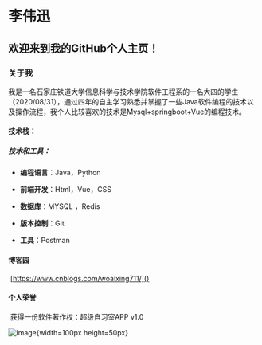 # 李伟迅

## 欢迎来到我的GitHub个人主页！

### 关于我

我是一名石家庄铁道大学信息科学与技术学院软件工程系的一名大四的学生（2020/08/31），通过四年的自主学习熟悉并掌握了一些Java软件编程的技术以及操作流程，我个人比较喜欢的技术是Mysql+springboot+Vue的编程技术。

#### 技术栈：

##### 	技术和工具： 

- **编程语言**：Java，Python

- **前端开发**：Html，Vue，CSS

- **数据库**：MYSQL ，Redis

- **版本控制**：Git

- **工具**：Postman

  

#### 博客园

​			[https://www.cnblogs.com/woaixing711/]()

#### 个人荣誉

​	获得一份软件著作权：超级自习室APP v1.0

![image](https://github.com/kissbite/kissbite.github.io/blob/main/%E7%99%BB%E8%AE%B0%E8%AF%81%E4%B9%A6(2023R11L0792467)%20(2).jfif){width=100px height=50px}



